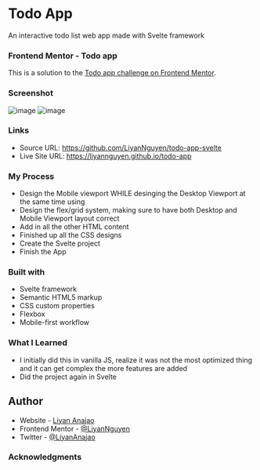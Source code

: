 # Todo App
An interactive todo list web app made with Svelte framework

### Frontend Mentor - Todo app 
This is a solution to the [Todo app challenge on Frontend Mentor](https://www.frontendmentor.io/challenges/todo-app-Su1_KokOW). 

### Screenshot
![image](https://user-images.githubusercontent.com/50958126/200794622-d64e5572-f2da-47b5-bc2d-6d14208a4013.png)
![image](https://user-images.githubusercontent.com/50958126/200794889-1f4bfe70-0b29-47de-96b1-19e6cbf0039a.png)

### Links
- Source URL: https://github.com/LiyanNguyen/todo-app-svelte
- Live Site URL: https://liyannguyen.github.io/todo-app

### My Process
- Design the Mobile viewport WHILE desinging the Desktop Viewport at the same time using
- Design the flex/grid system, making sure to have both Desktop and Mobile Viewport layout correct
- Add in all the other HTML content
- Finished up all the CSS designs
- Create the Svelte project
- Finish the App

### Built with
- Svelte framework
- Semantic HTML5 markup
- CSS custom properties
- Flexbox
- Mobile-first workflow

### What I Learned
- I initially did this in vanilla JS, realize it was not the most optimized thing and it can get complex the more features are added
- Did the project again in Svelte

## Author
- Website - [Liyan Anajao](https://liyannguyen.github.io/Portfolio)
- Frontend Mentor - [@LiyanNguyen](https://frontendmentor.io/profile/LiyanNguyen)
- Twitter - [@LiyanAnajao](https://twitter.com/LiyanAnajao)

### Acknowledgments
